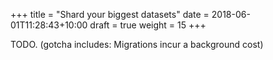 +++
title = "Shard your biggest datasets"
date =  2018-06-01T11:28:43+10:00
draft = true
weight = 15
+++

TODO.
(gotcha includes: Migrations incur a background cost)
